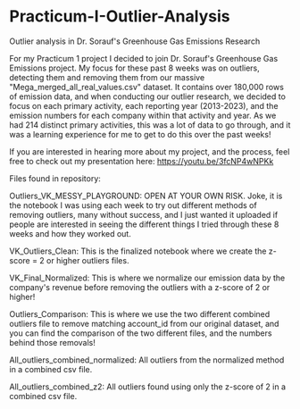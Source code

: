# Practicum-I-Outlier-Analysis
Outlier analysis in Dr. Sorauf's Greenhouse Gas Emissions Research

For my Practicum 1 project I decided to join Dr. Sorauf's Greenhouse Gas Emissions project. My focus for these past 8 weeks was on outliers, detecting them and removing them from our massive "Mega_merged_all_real_values.csv" dataset. It contains over 180,000 rows of emission data, and when conducting our outlier research, we decided to focus on each primary activity, each reporting year (2013-2023), and the emission numbers for each company within that activity and year. As we had 214 distinct primary activities, this was a lot of data to go through, and it was a learning experience for me to get to do this over the past weeks! 

If you are interested in hearing more about my project, and the process, feel free to check out my presentation here: https://youtu.be/3fcNP4wNPKk

Files found in repository:

Outliers_VK_MESSY_PLAYGROUND: OPEN AT YOUR OWN RISK. Joke, it is the notebook I was using each week to try out different methods of removing outliers, many without success, and I just wanted it uploaded if people are interested in seeing the different things I tried through these 8 weeks and how they worked out.

VK_Outliers_Clean: This is the finalized notebook where we create the z-score = 2 or higher outliers files.

VK_Final_Normalized: This is where we normalize our emission data by the company's revenue before removing the outliers with a z-score of 2 or higher!

Outliers_Comparison: This is where we use the two different combined outliers file to remove matching account_id from our original dataset, and you can find the comparison of the two different files, and the numbers behind those removals!

All_outliers_combined_normalized: All outliers from the normalized method in a combined csv file.

All_outliers_combined_z2: All outliers found using only the z-score of 2 in a combined csv file.
